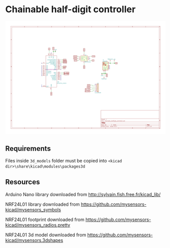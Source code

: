 # Chainable half-digit controller

![Schematic](./elec/images/chainable_halfdigit_controller.sch.svg)

## Requirements

Files inside `3d_models` folder must be copied into `<kicad dir>\share\kicad\modules\packages3d`

## Resources

Arduino Nano library downloaded from http://sylvain.fish.free.fr/kicad_lib/

NRF24L01 library downloaded from https://github.com/mysensors-kicad/mysensors_symbols

NRF24L01 footprint downloaded from https://github.com/mysensors-kicad/mysensors_radios.pretty

NRF24L01 3d model downloaded from https://github.com/mysensors-kicad/mysensors.3dshapes